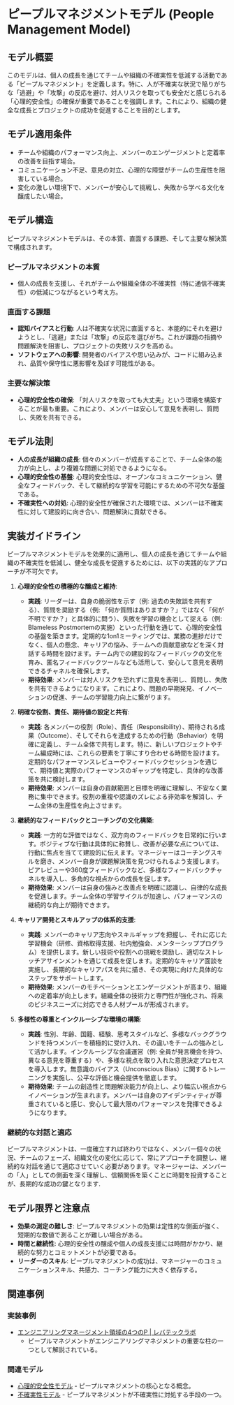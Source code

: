 # ピープルマネジメントモデル (People Management Model)

## モデル概要
このモデルは、個人の成長を通じてチームや組織の不確実性を低減する活動である「ピープルマネジメント」を定義します。特に、人が不確実な状況で陥りがちな「逃避」や「攻撃」の反応を避け、対人リスクを取っても安全だと感じられる「心理的安全性」の確保が重要であることを強調します。これにより、組織の健全な成長とプロジェクトの成功を促進することを目的とします。

## モデル適用条件
- チームや組織のパフォーマンス向上、メンバーのエンゲージメントと定着率の改善を目指す場合。
- コミュニケーション不足、意見の対立、心理的な障壁がチームの生産性を阻害している場合。
- 変化の激しい環境下で、メンバーが安心して挑戦し、失敗から学べる文化を醸成したい場合。

## モデル構造
ピープルマネジメントモデルは、その本質、直面する課題、そして主要な解決策で構成されます。

### ピープルマネジメントの本質
-   個人の成長を支援し、それがチームや組織全体の不確実性（特に通信不確実性）の低減につながるという考え方。

### 直面する課題
-   **認知バイアスと行動**: 人は不確実な状況に直面すると、本能的にそれを避けようとし、「逃避」または「攻撃」の反応を選びがち。これが課題の指摘や問題解決を阻害し、プロジェクトの失敗リスクを高める。
-   **ソフトウェアへの影響**: 開発者のバイアスや思い込みが、コードに組み込まれ、品質や保守性に悪影響を及ぼす可能性がある。

### 主要な解決策
-   **心理的安全性の確保**: 「対人リスクを取っても大丈夫」という環境を構築することが最も重要。これにより、メンバーは安心して意見を表明し、質問し、失敗を共有できる。

## モデル法則
-   **人の成長が組織の成長**: 個々のメンバーが成長することで、チーム全体の能力が向上し、より複雑な問題に対処できるようになる。
-   **心理的安全性の基盤**: 心理的安全性は、オープンなコミュニケーション、健全なフィードバック、そして継続的な学習を可能にするための不可欠な基盤である。
-   **不確実性への対処**: 心理的安全性が確保された環境では、メンバーは不確実性に対して建設的に向き合い、問題解決に貢献できる。

## 実装ガイドライン
ピープルマネジメントモデルを効果的に適用し、個人の成長を通じてチームや組織の不確実性を低減し、健全な成長を促進するためには、以下の実践的なアプローチが不可欠です。

1.  **心理的安全性の積極的な醸成と維持**:
    *   **実践**: リーダーは、自身の脆弱性を示す（例: 過去の失敗談を共有する）、質問を奨励する（例: 「何か質問はありますか？」ではなく「何が不明ですか？」と具体的に問う）、失敗を学習の機会として捉える（例: Blameless Postmortemの実施）といった行動を通じて、心理的安全性の基盤を築きます。定期的な1on1ミーティングでは、業務の進捗だけでなく、個人の懸念、キャリアの悩み、チームへの貢献意欲などを深く対話する時間を設けます。チーム内での建設的なフィードバックの文化を育み、匿名フィードバックツールなども活用して、安心して意見を表明できるチャネルを確保します。
    *   **期待効果**: メンバーは対人リスクを恐れずに意見を表明し、質問し、失敗を共有できるようになります。これにより、問題の早期発見、イノベーションの促進、チームの学習能力向上に繋がります。

2.  **明確な役割、責任、期待値の設定と共有**:
    *   **実践**: 各メンバーの役割（Role）、責任（Responsibility）、期待される成果（Outcome）、そしてそれらを達成するための行動（Behavior）を明確に定義し、チーム全体で共有します。特に、新しいプロジェクトやチーム編成時には、これらの要素を丁寧にすり合わせる時間を設けます。定期的なパフォーマンスレビューやフィードバックセッションを通じて、期待値と実際のパフォーマンスのギャップを特定し、具体的な改善策を共に検討します。
    *   **期待効果**: メンバーは自身の貢献範囲と目標を明確に理解し、不安なく業務に集中できます。役割の重複や認識のズレによる非効率を解消し、チーム全体の生産性を向上させます。

3.  **継続的なフィードバックとコーチングの文化構築**:
    *   **実践**: 一方的な評価ではなく、双方向のフィードバックを日常的に行います。ポジティブな行動は具体的に称賛し、改善が必要な点については、行動に焦点を当てて建設的に伝えます。マネージャーはコーチングスキルを磨き、メンバー自身が課題解決策を見つけられるよう支援します。ピアレビューや360度フィードバックなど、多様なフィードバックチャネルを導入し、多角的な視点からの成長を促します。
    *   **期待効果**: メンバーは自身の強みと改善点を明確に認識し、自律的な成長を促進します。チーム全体の学習サイクルが加速し、パフォーマンスの継続的な向上が期待できます。

4.  **キャリア開発とスキルアップの体系的支援**:
    *   **実践**: メンバーのキャリア志向やスキルギャップを把握し、それに応じた学習機会（研修、資格取得支援、社内勉強会、メンターシッププログラム）を提供します。新しい技術や役割への挑戦を奨励し、適切なストレッチアサインメントを通じて成長を促します。定期的なキャリア面談を実施し、長期的なキャリアパスを共に描き、その実現に向けた具体的なステップをサポートします。
    *   **期待効果**: メンバーのモチベーションとエンゲージメントが高まり、組織への定着率が向上します。組織全体の技術力と専門性が強化され、将来のビジネスニーズに対応できる人材プールが形成されます。

5.  **多様性の尊重とインクルーシブな環境の構築**:
    *   **実践**: 性別、年齢、国籍、経験、思考スタイルなど、多様なバックグラウンドを持つメンバーを積極的に受け入れ、その違いをチームの強みとして活かします。インクルーシブな会議運営（例: 全員が発言機会を持つ、異なる意見を尊重する）や、多様な視点を取り入れた意思決定プロセスを導入します。無意識のバイアス（Unconscious Bias）に関するトレーニングを実施し、公平な評価と機会提供を徹底します。
    *   **期待効果**: チームの創造性と問題解決能力が向上し、より幅広い視点からイノベーションが生まれます。メンバーは自身のアイデンティティが尊重されていると感じ、安心して最大限のパフォーマンスを発揮できるようになります。

### 継続的な対話と適応
ピープルマネジメントは、一度確立すれば終わりではなく、メンバー個々の状況、チームのフェーズ、組織文化の変化に応じて、常にアプローチを調整し、継続的な対話を通じて適応させていく必要があります。マネージャーは、メンバーの「人」としての側面を深く理解し、信頼関係を築くことに時間を投資することが、長期的な成功の鍵となります.

## モデル限界と注意点
-   **効果の測定の難しさ**: ピープルマネジメントの効果は定性的な側面が強く、短期的な数値で測ることが難しい場合がある。
-   **時間と継続性**: 心理的安全性の醸成や個人の成長支援には時間がかかり、継続的な努力とコミットメントが必要である。
-   **リーダーのスキル**: ピープルマネジメントの成功は、マネージャーのコミュニケーションスキル、共感力、コーチング能力に大きく依存する。

## 関連事例

### 実装事例
-   [エンジニアリングマネージメント領域の4つのP | レバテックラボ](https://levtech.jp/media/article/column/detail_661/)
    -   ピープルマネジメントがエンジニアリングマネジメントの重要な柱の一つとして解説されている。

### 関連モデル
-   [心理的安全性モデル](/mnt/e/sakura/Documents/test/git/knowledge/02_Container/EngingeeringManager/心理的安全性モデル.md) - ピープルマネジメントの核心となる概念。
-   [不確実性モデル](/mnt/e/sakura/Documents/test/git/knowledge/02_Container/EngingeeringManager/不確実性モデル.md) - ピープルマネジメントが不確実性に対処する手段の一つ。
